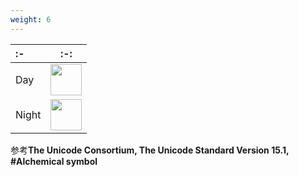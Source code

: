 ```yaml
---
weight: 6
---
```


:-    | :-:
:-    | :-:
Day   | <img src="../alchemical/day.svg" width="50">
Night | <img src="../alchemical/night.svg" width="50">

参考**The Unicode Consortium, The Unicode Standard Version 15.1, #Alchemical symbol**